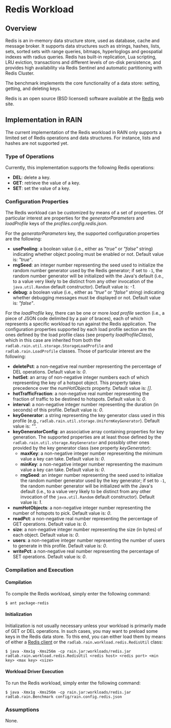 Redis Workload
==============


## Overview

Redis is an in-memory data structure store, used as database, cache and message broker.
It supports data structures such as strings, hashes, lists, sets, sorted sets with range queries, bitmaps, hyperloglogs and geospatial indexes with radius queries.
Redis has built-in replication, Lua scripting, LRU eviction, transactions and different levels of on-disk persistence, and provides high availability via Redis Sentinel and automatic partitioning with Redis Cluster.

The benchmark implements the core functionality of a data store: setting, getting, and deleting keys.

Redis is an open source (BSD licensed) software available at the [Redis](http://redis.io/) web site.


## Implementation in RAIN

The current implementation of the Redis workload in RAIN only supports a limited set of Redis operations and data structures.
For instance, lists and hashes are not supported yet.

### Type of Operations

Currently, this implementation supports the following Redis operations:
- **DEL**: delete a key.
- **GET**: retrieve the value of a key.
- **SET**: set the value of a key.

### Configuration Properties

The Redis workload can be customized by means of a set of properties.
Of particular interest are properties for the *generatorParameters* and *loadProfile* keys of the *profiles.config.redis.json*.

For the *generatorParameters* key, the supported configuration properties are the following:
- **usePooling**: a boolean value (i.e., either as *"true"* or *"false"* string) indicating whether object pooling must be enabled or not.
  Default value is: *"true"*.
- **rngSeed**: an integer number representing the seed used to initialize the random number generator used by the Redis generator; if set to `-1`, the random number generator will be initialized with the Java's default (i.e., to a value very likely to be distinct from any other invocation of the `java.util.Random` default constructor).
  Default value is: *-1*.
- **debug**: a boolean value (i.e., either as *"true"* or *"false"* string) indicating whether debugging messages must be displayed or not.
  Default value is: *"false"*.

For the *loadProfile* key, there can be one or more *load profile* section (i.e., a piece of JSON code delimited by a pair of braces), each of which represents a specific workload to run against the Redis application.
The configuration properties supported by each load profile section are the ones defined by the load profile class (see property *loadProfileClass*), which in this case are inherited from both the `radlab.rain.util.storage.StorageLoadProfile` and `radlab.rain.LoadProfile` classes.
Those of particular interest are the following:
- **deletePct**: a non-negative real number representing the percentage of DEL operations.
  Default value is: *0*.
- **hotSet**: an array of non-negative integer numbers each of which representing the key of a hotspot object. This property takes precedence over the *numHotObjects* property.
  Default value is: *[]*.
- **hotTrafficFraction**: a non-negative real number representing the fraction of traffic to be destined to hotspots.
  Default value is: *0*.
- **interval**: a non-negative integer number representing the duration (in seconds) of this profile.
  Default value is: *0*.
- **keyGenerator**: a string representing the key generator class used in this profile (e.g., `radlab.rain.util.storage.UniformKeyGenerator`).
  Default value is: *""*.
- **keyGeneratorConfig**: an associative array containing properties for key generation.
  The supported properties are at least those defined by the `radlab.rain.util.storage.KeyGenerator` and possibly other ones provided by the key generator class (see property *keyGenerator*):
  - **maxKey**: a non-negative integer number representing the minimum value a key can take.
    Default value is: *0*.
  - **minKey**: a non-negative integer number representing the maximum value a key can take.
    Default value is: *0*.
  - **rngSeed**: an integer number representing the seed used to initialize the random number generator used by the key generator; if set to `-1`, the random number generator will be initialized with the Java's default (i.e., to a value very likely to be distinct from any other invocation of the `java.util.Random` default constructor).
    Default value is: *1*.
- **numHotObjects**: a non-negative integer number representing the number of hotspots to pick.
  Default value is: *0*.
- **readPct**: a non-negative real number representing the percentage of GET operations.
  Default value is: *0*.
- **size**: a non-negative integer number representing the size (in bytes) of each object.
  Default value is: *0*.
- **users**: a non-negative integer number representing the number of users to generate in this profile.
  Default value is: *0*.
- **writePct**: a non-negative real number representing the percentage of SET operations.
  Default value is: *0*.


### Compilation and Execution

#### Compilation

To compile the Redis workload, simply enter the following command:

    $ ant package-redis

#### Initialization

Initialization is not usually necessary unless your workload is primarily made of GET or DEL operations.
In such cases, you may want to preload some keys in the Redis data store.
To this end, you can either load them by means of either a [Redis client](http://redis.io/clients) or the `radlab.rain.workload.redis.RedisUtil` class:

    $ java -Xmx1g -Xms256m -cp rain.jar:workloads/redis.jar radlab.rain.workload.redis.RedisUtil <redis host> <redis port> <min key> <max key> <size>


#### Workload Driver Execution

To run the Redis workload, simply enter the following command:

    $ java -Xmx1g -Xms256m -cp rain.jar:workloads/redis.jar radlab.rain.Benchmark config/rain.config.redis.json

### Assumptions

None.
